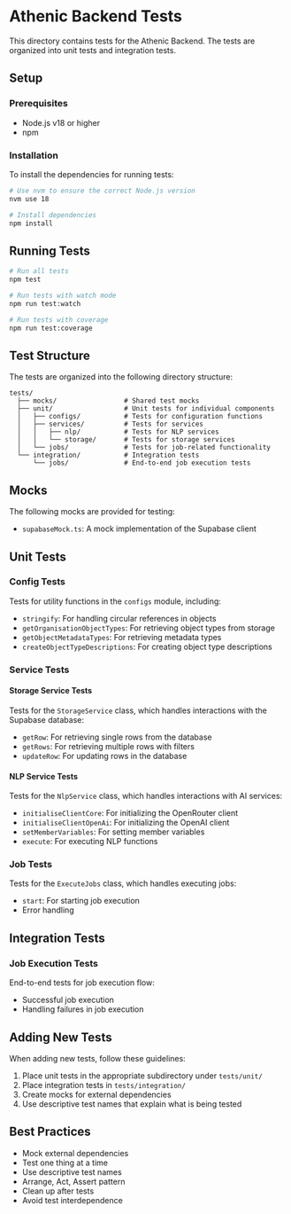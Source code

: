 # Athenic Backend Tests

This directory contains tests for the Athenic Backend. The tests are organized into unit tests and integration tests.

## Setup

### Prerequisites

- Node.js v18 or higher
- npm

### Installation

To install the dependencies for running tests:

```bash
# Use nvm to ensure the correct Node.js version
nvm use 18

# Install dependencies
npm install
```

## Running Tests

```bash
# Run all tests
npm test

# Run tests with watch mode
npm run test:watch

# Run tests with coverage
npm run test:coverage
```

## Test Structure

The tests are organized into the following directory structure:

```
tests/
  ├── mocks/                 # Shared test mocks
  ├── unit/                  # Unit tests for individual components
  │   ├── configs/           # Tests for configuration functions
  │   ├── services/          # Tests for services
  │   │   ├── nlp/           # Tests for NLP services
  │   │   └── storage/       # Tests for storage services
  │   └── jobs/              # Tests for job-related functionality
  └── integration/           # Integration tests
      └── jobs/              # End-to-end job execution tests
```

## Mocks

The following mocks are provided for testing:

- `supabaseMock.ts`: A mock implementation of the Supabase client

## Unit Tests

### Config Tests

Tests for utility functions in the `configs` module, including:

- `stringify`: For handling circular references in objects
- `getOrganisationObjectTypes`: For retrieving object types from storage
- `getObjectMetadataTypes`: For retrieving metadata types
- `createObjectTypeDescriptions`: For creating object type descriptions

### Service Tests

#### Storage Service Tests

Tests for the `StorageService` class, which handles interactions with the Supabase database:

- `getRow`: For retrieving single rows from the database
- `getRows`: For retrieving multiple rows with filters
- `updateRow`: For updating rows in the database

#### NLP Service Tests

Tests for the `NlpService` class, which handles interactions with AI services:

- `initialiseClientCore`: For initializing the OpenRouter client
- `initialiseClientOpenAi`: For initializing the OpenAI client
- `setMemberVariables`: For setting member variables
- `execute`: For executing NLP functions

### Job Tests

Tests for the `ExecuteJobs` class, which handles executing jobs:

- `start`: For starting job execution
- Error handling

## Integration Tests

### Job Execution Tests

End-to-end tests for job execution flow:

- Successful job execution
- Handling failures in job execution

## Adding New Tests

When adding new tests, follow these guidelines:

1. Place unit tests in the appropriate subdirectory under `tests/unit/`
2. Place integration tests in `tests/integration/`
3. Create mocks for external dependencies
4. Use descriptive test names that explain what is being tested

## Best Practices

- Mock external dependencies
- Test one thing at a time
- Use descriptive test names
- Arrange, Act, Assert pattern
- Clean up after tests
- Avoid test interdependence 